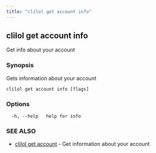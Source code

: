 ```yaml
---
title: "clilol get account info"
---
```

## clilol get account info

Get info about your account

### Synopsis

Gets information about your account

```
clilol get account info [flags]
```

### Options

```
  -h, --help   help for info
```

### SEE ALSO

* [clilol get account](clilol_get_account.md)	 - Get information about your account

